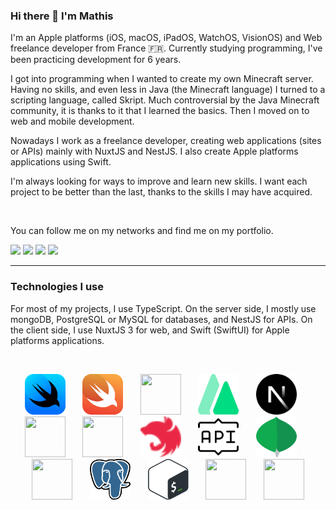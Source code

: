 ### Hi there 👋 I'm Mathis
I'm an Apple platforms (iOS, macOS, iPadOS, WatchOS, VisionOS) and Web freelance developer from France 🇫🇷. 
Currently studying programming, I've been practicing development for 6 years.

I got into programming when I wanted to create my own Minecraft server. Having no skills, and even less in Java (the Minecraft language) I turned to a scripting language, called Skript. Much controversial by the Java Minecraft community, it is thanks to it that I learned the basics. Then I moved on to web and mobile development.

Nowadays I work as a freelance developer, creating web applications (sites or APIs) mainly with NuxtJS and NestJS. I also create Apple platforms applications using Swift.

I'm always looking for ways to improve and learn new skills. I want each project to be better than the last, thanks to the skills I may have acquired.

<br />

You can follow me on my networks and find me on my portfolio.

<a href="https://mathislebonniec.fr"><img src="https://img.shields.io/badge/My%20Portfolio-mathislebonniec.fr-072142?style=for-the-badge&labelColor=ff4d5a" /></a>
<a href="https://github.com/mlbonniec"><img src="https://img.shields.io/badge/mlbonniec-24292e?style=for-the-badge&logo=github&logoColor=white" /></a>
<a href="https://x.com/mlbonniec"><img src="https://img.shields.io/badge/mlbonniec-00acee?style=for-the-badge&logo=x&logoColor=white" /></a>
<a href="https://instagram.com/mlbonniec"><img src="https://img.shields.io/badge/mlbonniec-e1306c?style=for-the-badge&logo=instagram&logoColor=white" /></a>

---

### Technologies I use

For most of my projects, I use TypeScript.
On the server side, I mostly use mongoDB, PostgreSQL or MySQL for databases, and NestJS for APIs.
On the client side, I use NuxtJS 3 for web, and Swift (SwiftUI) for Apple platforms applications.

<br />

<p align="center">
	<img src="./images/swiftui.svg" width="65" height="65" />
	&nbsp;&nbsp;&nbsp;&nbsp;&nbsp;
	<img src="./images/swift.svg" width="65" height="65" />
	&nbsp;&nbsp;&nbsp;&nbsp;&nbsp;
	<img src="./images/typescript.svg" width="65" height="65" />
	&nbsp;&nbsp;&nbsp;&nbsp;&nbsp;
	<img src="./images/nuxtjs.svg" width="65" height="65" />
	&nbsp;&nbsp;&nbsp;&nbsp;&nbsp;
	<img src="./images/nextjs.svg" width="65" height="65" />
	&nbsp;&nbsp;&nbsp;&nbsp;&nbsp;
	<img src="./images/react.svg" width="65" height="65" />
	&nbsp;&nbsp;&nbsp;&nbsp;&nbsp;
	<img src="./images/sass.svg" width="65" height="65" />
	&nbsp;&nbsp;&nbsp;&nbsp;&nbsp;
	<img src="./images/nestjs.svg" width="65" height="65" />
	&nbsp;&nbsp;&nbsp;&nbsp;&nbsp;
	<img src="./images/restful.svg" width="65" height="65" />
	&nbsp;&nbsp;&nbsp;&nbsp;&nbsp;
	<img src="./images/mongodb.svg" width="65" height="65" />
	&nbsp;&nbsp;&nbsp;&nbsp;&nbsp;
	<img src="./images/mysql.svg" width="65" height="65" />
	&nbsp;&nbsp;&nbsp;&nbsp;&nbsp;
	<img src="./images/postgresql.svg" width="65" height="65" />
	&nbsp;&nbsp;&nbsp;&nbsp;&nbsp;
	<img src="./images/bash.svg" width="65" height="65" />
	&nbsp;&nbsp;&nbsp;&nbsp;&nbsp;
	<img src="./images/git.svg" width="65" height="65" />
	&nbsp;&nbsp;&nbsp;&nbsp;&nbsp;
	<img src="./images/ubuntu.svg" width="65" height="65" />
</p>
